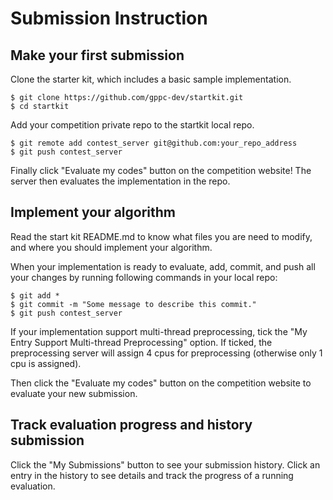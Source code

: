 # Submission Instruction

## Make your first submission

Clone the starter kit, which includes a basic sample implementation. 
```
$ git clone https://github.com/gppc-dev/startkit.git
$ cd startkit
```
Add your competition private repo to the startkit local repo.
```
$ git remote add contest_server git@github.com:your_repo_address
$ git push contest_server
```
Finally click "Evaluate my codes" button on the competition website! The server then evaluates the implementation in the repo.

## Implement your algorithm

Read the start kit README.md to know what files you are need to modify, and where you should implement your algorithm.

When your implementation is ready to evaluate, add, commit, and push all your changes by running following commands in your local repo:
```
$ git add *
$ git commit -m "Some message to describe this commit."
$ git push contest_server
```

If your implementation support multi-thread preprocessing, tick the "My Entry Support Multi-thread Preprocessing" option. 
If ticked, the preprocessing server will assign 4 cpus for preprocessing (otherwise only 1 cpu is assigned).

Then click the "Evaluate my codes" button on the competition website to evaluate your new submission.

## Track evaluation progress and history submission

Click the "My Submissions" button to see your submission history. 
Click an entry in the history to see details and track the progress of a running evaluation. 


